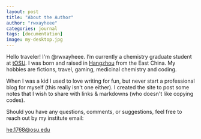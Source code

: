 ```yaml
---
layout: post
title: "About the Author"
author: "rwxayheee"
categories: journal
tags: [documentation]
image: my-desktop.jpg
---
```


Hello traveler! I'm @rwxayheee. I’m currently a chemistry graduate student at [tOSU](https://chemistry.osu.edu/). I was born and raised in [Hangzhou](https://en.wikipedia.org/wiki/Hangzhou) from the East China. My hobbies are fictions, travel, gaming, medicinal chemistry and coding. 

When I was a kid I used to love writing for fun, but never start a professional blog for myself (this really isn't one either). I created the site to post some notes that I wish to share with links & markdowns (who doesn't like copying codes). 

Should you have any questions, comments, or suggestions, feel free to reach out by my institute email: 

he.1768@osu.edu
